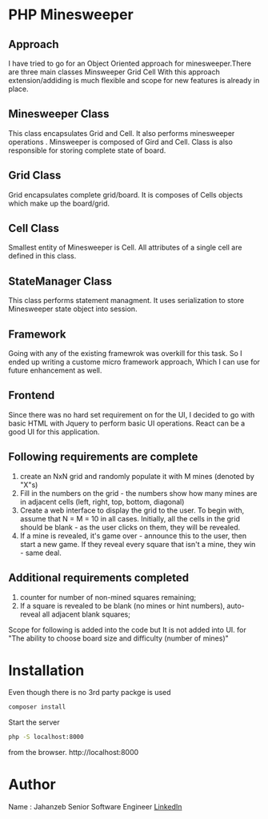 # PHP Minesweeper

## Approach
I have tried to go for an Object Oriented approach for minesweeper.There are three main classes
Minsweeper
Grid
Cell
With this approach extension/addiding is much flexible and scope for new features is already in place.

## Minesweeper Class
This class encapsulates Grid and Cell. It also performs minesweeper operations . Minsweeper is composed of Gird and Cell. Class is also responsible for storing complete state of board.

## Grid Class
Grid encapsulates complete grid/board. It is composes of Cells objects which make up the board/grid.

## Cell Class
Smallest entity of Minesweeper is Cell. All attributes of a single cell are defined in this class.

## StateManager Class
This class performs statement managment. It uses serialization to store Minesweeper state object into session.

## Framework
Going with any of the existing framewrok was overkill for this task. So I ended up writing a custome micro framework approach, Which I can use for future enhancement as well.

## Frontend
Since there was no hard set requirement on for the UI, I decided to go with basic HTML with Jquery to perform basic UI operations. React can be a good UI for this application.

## Following requirements are complete
1) create an NxN grid and randomly populate it with M mines (denoted by "X"s)
2) Fill in the numbers on the grid - the numbers show how many mines are in adjacent cells (left, right, top, bottom, diagonal)
3) Create a web interface to display the grid to the user. To begin with, assume that N = M = 10 in all cases. Initially, all the cells in the grid should be blank - as the user clicks on them, they will be revealed.
4) If a mine is revealed, it's game over - announce this to the user, then start a new game.
If they reveal every square that isn't a mine, they win - same deal.

## Additional requirements completed
1) counter for number of non-mined squares remaining;
2) If a square is revealed to be blank (no mines or hint numbers), auto-reveal all
adjacent blank squares;

Scope for following is added into the code but It is not added into UI.
 for "The ability to choose board size and difficulty (number of mines)"

# Installation
Even though there is no 3rd party packge is used
```bash
composer install
```
Start the server
```bash
php -S localhost:8000
```
from the browser.
http://localhost:8000


# Author
Name : Jahanzeb
Senior Software Engineer
[LinkedIn](https://www.linkedin.com/in/jahanzeb-yasin/)


